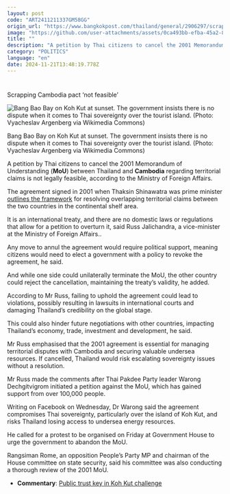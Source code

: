 ```yaml
---
layout: post
code: "ART2411211337GM58GG"
origin_url: "https://www.bangkokpost.com/thailand/general/2906297/scrapping-cambodia-pact-not-feasible"
image: "https://github.com/user-attachments/assets/0ca493bb-efba-45a2-827a-cc90eb4e82b1"
title: ""
description: "A petition by Thai citizens to cancel the 2001 Memorandum of Understanding ( MoU ) between Thailand and  Cambodia  regarding territorial claims is not legally feasible, according to the Ministry of Foreign Affairs."
category: "POLITICS"
language: "en"
date: 2024-11-21T13:48:19.778Z
---
```


# 

Scrapping Cambodia pact ‘not feasible’

![Bang Bao Bay on Koh Kut at sunset. The government insists there is no dispute when it comes to Thai sovereignty over the tourist island. (Photo: Vyacheslav Argenberg via Wikimedia Commons)](https://github.com/user-attachments/assets/9f24554d-116e-4dd7-8933-704f399c2c7f)

Bang Bao Bay on Koh Kut at sunset. The government insists there is no dispute when it comes to Thai sovereignty over the tourist island. (Photo: Vyacheslav Argenberg via Wikimedia Commons)

A petition by Thai citizens to cancel the 2001 Memorandum of Understanding (**MoU**) between Thailand and **Cambodia** regarding territorial claims is not legally feasible, according to the Ministry of Foreign Affairs.

The agreement signed in 2001 when Thaksin Shinawatra was prime minister [outlines the framework](https://www.bangkokpost.com/thailand/general/2901586/2001-cambodia-document-still-the-best-way-forward) for resolving overlapping territorial claims between the two countries in the continental shelf area.

It is an international treaty, and there are no domestic laws or regulations that allow for a petition to overturn it, said Russ Jalichandra, a vice-minister at the Ministry of Foreign Affairs..

Any move to annul the agreement would require political support, meaning citizens would need to elect a government with a policy to revoke the agreement, he said.

And while one side could unilaterally terminate the MoU, the other country could reject the cancellation, maintaining the treaty’s validity, he added.

According to Mr Russ, failing to uphold the agreement could lead to violations, possibly resulting in lawsuits in international courts and damaging Thailand’s credibility on the global stage.

This could also hinder future negotiations with other countries, impacting Thailand’s economy, trade, investment and development, he said.

Mr Russ emphasised that the 2001 agreement is essential for managing territorial disputes with Cambodia and securing valuable undersea resources. If cancelled, Thailand would risk escalating sovereignty issues without a resolution.

Mr Russ made the comments after Thai Pakdee Party leader Warong Dechgitvigrom initiated a petition against the MoU, which has gained support from over 100,000 people.

Writing on Facebook on Wednesday, Dr Warong said the agreement compromises Thai sovereignty, particularly over the island of Koh Kut, and risks Thailand losing access to undersea energy resources.

He called for a protest to be organised on Friday at Government House to urge the government to abandon the MoU.

Rangsiman Rome, an opposition People’s Party MP and chairman of the House committee on state security, said his committee was also conducting a thorough review of the 2001 MoU.

*   **Commentary**: [Public trust key in Koh Kut challenge](https://www.bangkokpost.com/opinion/opinion/2904538/public-trust-key-in-koh-kut-challenge)
